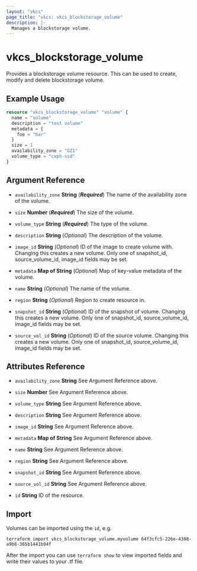 ```yaml
---
layout: "vkcs"
page_title: "vkcs: vkcs_blockstorage_volume"
description: |-
  Manages a blockstorage volume.
---
```


# vkcs_blockstorage_volume

Provides a blockstorage volume resource. This can be used to create, modify and delete blockstorage volume.

## Example Usage

```terraform
resource "vkcs_blockstorage_volume" "volume" {
  name = "volume"
  description = "test volume"
  metadata = {
    foo = "bar"
  }
  size = 1
  availability_zone = "GZ1"
  volume_type = "ceph-ssd"
}
```
## Argument Reference
- `availability_zone` **String** (***Required***) The name of the availability zone of the volume.

- `size` **Number** (***Required***) The size of the volume.

- `volume_type` **String** (***Required***) The type of the volume.

- `description` **String** (*Optional*) The description of the volume.

- `image_id` **String** (*Optional*) ID of the image to create volume with. Changing this creates a new volume. Only one of snapshot_id, source_volume_id, image_id fields may be set.

- `metadata` <strong>Map of </strong>**String** (*Optional*) Map of key-value metadata of the volume.

- `name` **String** (*Optional*) The name of the volume.

- `region` **String** (*Optional*) Region to create resource in.

- `snapshot_id` **String** (*Optional*) ID of the snapshot of volume. Changing this creates a new volume. Only one of snapshot_id, source_volume_id, image_id fields may be set.

- `source_vol_id` **String** (*Optional*) ID of the source volume. Changing this creates a new volume. Only one of snapshot_id, source_volume_id, image_id fields may be set.


## Attributes Reference
- `availability_zone` **String** See Argument Reference above.

- `size` **Number** See Argument Reference above.

- `volume_type` **String** See Argument Reference above.

- `description` **String** See Argument Reference above.

- `image_id` **String** See Argument Reference above.

- `metadata` <strong>Map of </strong>**String** See Argument Reference above.

- `name` **String** See Argument Reference above.

- `region` **String** See Argument Reference above.

- `snapshot_id` **String** See Argument Reference above.

- `source_vol_id` **String** See Argument Reference above.

- `id` **String** ID of the resource.



## Import

Volumes can be imported using the `id`, e.g.

```shell
terraform import vkcs_blockstorage_volume.myvolume 64f3cfc5-226e-4388-a9b8-365b1441b94f
```

After the import you can use ```terraform show``` to view imported fields and write their values to your .tf file.
